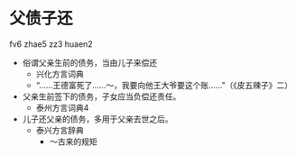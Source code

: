 # 父债子还
fv6 zhae5 zz3 huaen2
+ 俗谓父亲生前的债务，当由儿子来偿还
  * 兴化方言词典
  - “……王德富死了……～，我要向他王大爷要这个账……”（《皮五辣子》二）
+ 父亲生前签下的债务，子女应当负偿还责任。
  * 泰州方言词典4
+ 儿子还父亲的债务，多用于父亲去世之后。
  * 泰兴方言辞典
    - ～古来的规矩
